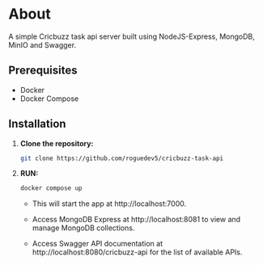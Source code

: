 # About

A simple Cricbuzz task api server built using NodeJS-Express, MongoDB, MinIO and Swagger.

## Prerequisites

- Docker
- Docker Compose

## Installation

1. **Clone the repository:**

   ```bash
   git clone https://github.com/roguedev5/cricbuzz-task-api
   ```

2) **RUN:**

   ```bash
   docker compose up
   ```

   - This will start the app at http://localhost:7000.

   - Access MongoDB Express at http://localhost:8081 to view and manage MongoDB collections.

   - Access Swagger API documentation at http://localhost:8080/cricbuzz-api for the list of available APIs.
